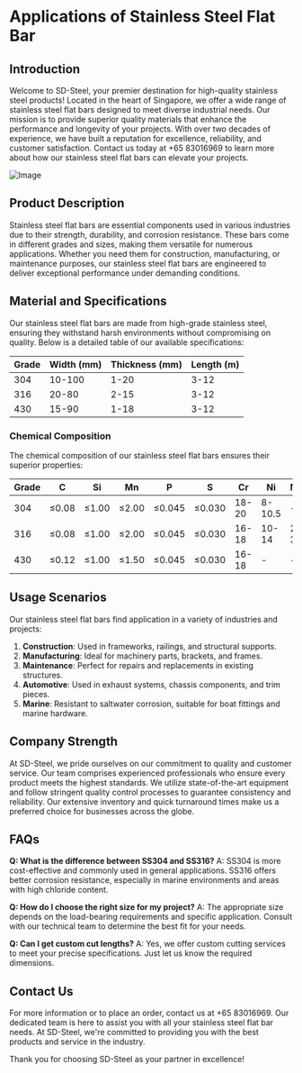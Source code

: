 # Applications of Stainless Steel Flat Bar

## Introduction
Welcome to SD-Steel, your premier destination for high-quality stainless steel products! Located in the heart of Singapore, we offer a wide range of stainless steel flat bars designed to meet diverse industrial needs. Our mission is to provide superior quality materials that enhance the performance and longevity of your projects. With over two decades of experience, we have built a reputation for excellence, reliability, and customer satisfaction. Contact us today at +65 83016969 to learn more about how our stainless steel flat bars can elevate your projects.

![Image](https://github.com/user-attachments/assets/2567258e-e124-4816-932d-1809bd27ef0b)

## Product Description
Stainless steel flat bars are essential components used in various industries due to their strength, durability, and corrosion resistance. These bars come in different grades and sizes, making them versatile for numerous applications. Whether you need them for construction, manufacturing, or maintenance purposes, our stainless steel flat bars are engineered to deliver exceptional performance under demanding conditions.

## Material and Specifications
Our stainless steel flat bars are made from high-grade stainless steel, ensuring they withstand harsh environments without compromising on quality. Below is a detailed table of our available specifications:

| Grade | Width (mm) | Thickness (mm) | Length (m) |
|-------|------------|----------------|------------|
| 304   | 10-100     | 1-20           | 3-12       |
| 316   | 20-80      | 2-15           | 3-12       |
| 430   | 15-90      | 1-18           | 3-12       |

### Chemical Composition
The chemical composition of our stainless steel flat bars ensures their superior properties:

| Grade | C  | Si | Mn | P  | S  | Cr | Ni | Mo |
|-------|----|----|----|----|----|----|----|----|
| 304   | ≤0.08 | ≤1.00 | ≤2.00 | ≤0.045 | ≤0.030 | 18-20 | 8-10.5 | - |
| 316   | ≤0.08 | ≤1.00 | ≤2.00 | ≤0.045 | ≤0.030 | 16-18 | 10-14 | 2-3 |
| 430   | ≤0.12 | ≤1.00 | ≤1.50 | ≤0.045 | ≤0.030 | 16-18 | -    | - |

## Usage Scenarios
Our stainless steel flat bars find application in a variety of industries and projects:

1. **Construction**: Used in frameworks, railings, and structural supports.
2. **Manufacturing**: Ideal for machinery parts, brackets, and frames.
3. **Maintenance**: Perfect for repairs and replacements in existing structures.
4. **Automotive**: Used in exhaust systems, chassis components, and trim pieces.
5. **Marine**: Resistant to saltwater corrosion, suitable for boat fittings and marine hardware.

## Company Strength
At SD-Steel, we pride ourselves on our commitment to quality and customer service. Our team comprises experienced professionals who ensure every product meets the highest standards. We utilize state-of-the-art equipment and follow stringent quality control processes to guarantee consistency and reliability. Our extensive inventory and quick turnaround times make us a preferred choice for businesses across the globe.

## FAQs
**Q: What is the difference between SS304 and SS316?**
A: SS304 is more cost-effective and commonly used in general applications. SS316 offers better corrosion resistance, especially in marine environments and areas with high chloride content.

**Q: How do I choose the right size for my project?**
A: The appropriate size depends on the load-bearing requirements and specific application. Consult with our technical team to determine the best fit for your needs.

**Q: Can I get custom cut lengths?**
A: Yes, we offer custom cutting services to meet your precise specifications. Just let us know the required dimensions.

## Contact Us
For more information or to place an order, contact us at +65 83016969. Our dedicated team is here to assist you with all your stainless steel flat bar needs. At SD-Steel, we're committed to providing you with the best products and service in the industry.

Thank you for choosing SD-Steel as your partner in excellence!